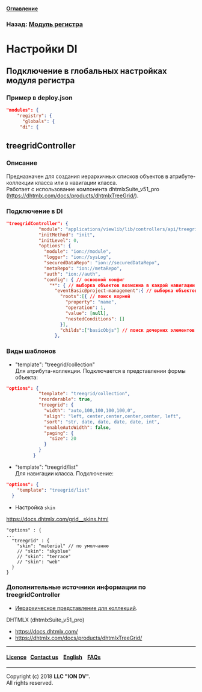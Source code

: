#### [Оглавление](/docs/ru/index.md)

### Назад: [Модуль регистра](/docs/ru/3_modules_description/registry.md)

# Настройки DI

## Подключение в глобальных настройках модуля регистра

### Пример в deploy.json

```json
"modules": {
    "registry": {
      "globals": {
	 "di": {
```

## treegridController

### Описание

Предназначен для создания иерархичных списков объектов в атрибуте-коллекции класса или в навигации класса.   
Работает с использование компонента dhtmlxSuite_v51_pro (https://dhtmlx.com/docs/products/dhtmlxTreeGrid/).

### Подключение в DI

```json
"treegridController": {
            "module": "applications/viewlib/lib/controllers/api/treegrid",
            "initMethod": "init",
            "initLevel": 0,
            "options": {
              "module": "ion://module",
              "logger": "ion://sysLog",
              "securedDataRepo": "ion://securedDataRepo",
              "metaRepo": "ion://metaRepo",
              "auth": "ion://auth",
              "config": { // основной конфиг
                "*": { // выборка объектов возможна в каждой навигации
                  "eventBasic@project-management":{ // выборка объектов по указанному классу
                    "roots":[{ // поиск корней
                      "property": "name",
                      "operation": 1,
                      "value": [null],
                      "nestedConditions": []
                    }],
                    "childs":["basicObjs"] // поиск дочерних элементов
                  },
```

### Виды шаблонов

* "template": "treegrid/collection"   
Для атрибута-коллекции. Подключается в представлении формы объекта:   

```json
"options": {
            "template": "treegrid/collection",
            "reorderable": true,
            "treegrid": {
              "width": "auto,100,100,100,100,0",
              "align": "left, center,center,center,center, left",
              "sort": "str, date, date, date, date, int",
              "enableAutoWidth": false,
              "paging": {
                "size": 20
              }
            }
          }
```
* "template": "treegrid/list"   
Для навигации класса. Подключение:   

```json
"options": {
    "template": "treegrid/list"
  }
```

* Настройка `skin`

https://docs.dhtmlx.com/grid__skins.html

```
"options" : {
...
  "treegrid" : {
	"skin": "material" // по умолчанию
	// "skin": "skyblue"
	// "skin": "terrace"
	// "skin": "web"
  }
}
```

### Дополнительные источники информации по treegridController

* [Иерархическое представление для коллекций](https://git.iondv.ru/ION/platform/blob/v1.24/docs/ru/2_system_description/platform_configuration/deploy_modules.md#настройка-иерархического-представления-для-коллекций).

 DHTMLX (dhtmlxSuite_v51_pro)

 * https://docs.dhtmlx.com/
 * https://dhtmlx.com/docs/products/dhtmlxTreeGrid/

 --------------------------------------------------------------------------  


 #### [Licence](/LICENSE)&ensp;  [Contact us](https://iondv.ru/index.html) &ensp;  [English](/docs/en/3_modules_description/registry_treegrid.md) &ensp; [FAQs](/faqs.md)  <div><img src="https://mc.iondv.com/watch/local/docs/framework" style="position:absolute; left:-9999px;" height=1 width=1 alt="iondv metrics"></div>         



--------------------------------------------------------------------------  

Copyright (c) 2018 **LLC "ION DV".**   
All rights reserved. 